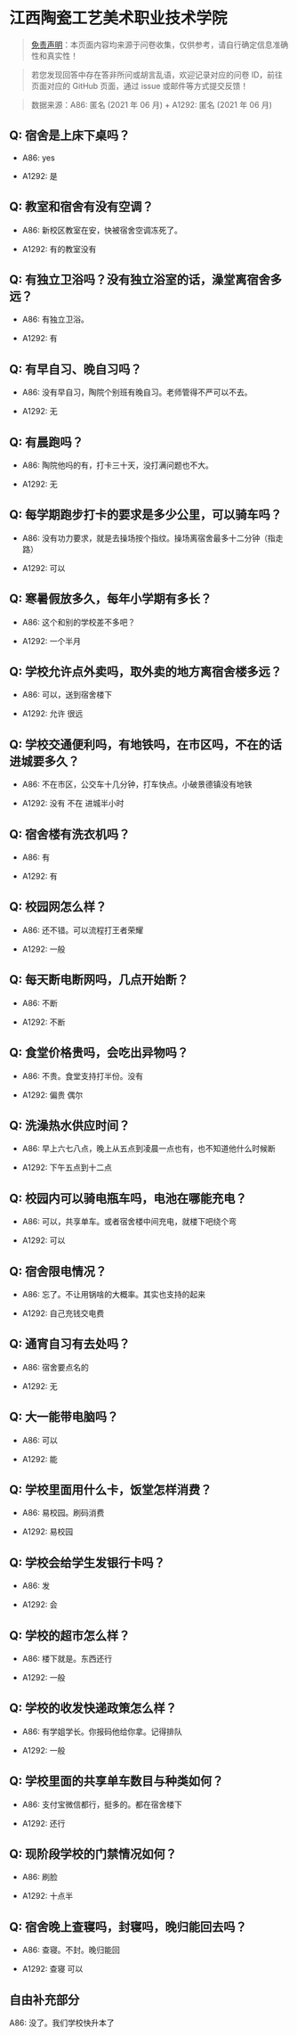 # 江西陶瓷工艺美术职业技术学院

> [免责声明](https://colleges.chat/#_3)：本页面内容均来源于问卷收集，仅供参考，请自行确定信息准确性和真实性！

> 若您发现回答中存在答非所问或胡言乱语，欢迎记录对应的问卷 ID，前往页面对应的 GitHub 页面，通过 issue 或邮件等方式提交反馈！

> 数据来源：A86: 匿名 (2021 年 06 月) + A1292: 匿名 (2021 年 06 月)

## Q: 宿舍是上床下桌吗？

- A86: yes

- A1292: 是

## Q: 教室和宿舍有没有空调？

- A86: 新校区教室在安，快被宿舍空调冻死了。

- A1292: 有的教室没有

## Q: 有独立卫浴吗？没有独立浴室的话，澡堂离宿舍多远？

- A86: 有独立卫浴。

- A1292: 有

## Q: 有早自习、晚自习吗？

- A86: 没有早自习，陶院个别班有晚自习。老师管得不严可以不去。

- A1292: 无

## Q: 有晨跑吗？

- A86: 陶院他吗的有，打卡三十天，没打满问题也不大。

- A1292: 无

## Q: 每学期跑步打卡的要求是多少公里，可以骑车吗？

- A86: 没有功力要求，就是去操场按个指纹。操场离宿舍最多十二分钟（指走路）

- A1292: 可以

## Q: 寒暑假放多久，每年小学期有多长？

- A86: 这个和别的学校差不多吧？

- A1292: 一个半月

## Q: 学校允许点外卖吗，取外卖的地方离宿舍楼多远？

- A86: 可以，送到宿舍楼下

- A1292: 允许 很远

## Q: 学校交通便利吗，有地铁吗，在市区吗，不在的话进城要多久？

- A86: 不在市区，公交车十几分钟，打车快点。小破景德镇没有地铁

- A1292: 没有 不在 进城半小时

## Q: 宿舍楼有洗衣机吗？

- A86: 有

- A1292: 有

## Q: 校园网怎么样？

- A86: 还不错。可以流程打王者荣耀

- A1292: 一般

## Q: 每天断电断网吗，几点开始断？

- A86: 不断

- A1292: 不断

## Q: 食堂价格贵吗，会吃出异物吗？

- A86: 不贵。食堂支持打半份。没有

- A1292: 偏贵 偶尔

## Q: 洗澡热水供应时间？

- A86: 早上六七八点，晚上从五点到凌晨一点也有，也不知道他什么时候断

- A1292: 下午五点到十二点

## Q: 校园内可以骑电瓶车吗，电池在哪能充电？

- A86: 可以，共享单车。或者宿舍楼中间充电，就楼下吧绕个弯

- A1292: 可以

## Q: 宿舍限电情况？

- A86: 忘了。不让用锅啥的大概率。其实也支持的起来

- A1292: 自己充钱交电费

## Q: 通宵自习有去处吗？

- A86: 宿舍要点名的

- A1292: 无

## Q: 大一能带电脑吗？

- A86: 可以

- A1292: 能

## Q: 学校里面用什么卡，饭堂怎样消费？

- A86: 易校园。刷码消费

- A1292: 易校园

## Q: 学校会给学生发银行卡吗？

- A86: 发

- A1292: 会

## Q: 学校的超市怎么样？

- A86: 楼下就是。东西还行

- A1292: 一般

## Q: 学校的收发快递政策怎么样？

- A86: 有学姐学长。你报码他给你拿。记得排队

- A1292: 一般

## Q: 学校里面的共享单车数目与种类如何？

- A86: 支付宝微信都行，挺多的。都在宿舍楼下

- A1292: 还行

## Q: 现阶段学校的门禁情况如何？

- A86: 刷脸

- A1292: 十点半

## Q: 宿舍晚上查寝吗，封寝吗，晚归能回去吗？

- A86: 查寝。不封。晚归能回

- A1292: 查寝 可以

## 自由补充部分

A86: 没了。我们学校快升本了